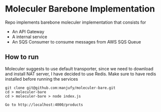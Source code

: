 # Moleculer Barebone Implementation

Repo implements barebone moleculer implementation that consists for 

- An API Gateway
- A internal service
- An SQS Consumer to consume messages from AWS SQS Queue

## How to run

Moleculer suggests to use default transporter, since we need to download and install NAT server,  I have decided to use Redis. Make sure to have redis installed before running the services

```
git clone git@github.com:manjufy/moleculer-bare.git
cd > moleculer-bare
cd > moleculer-bare > node index.js

Go to http://localhost:4000/products
```
